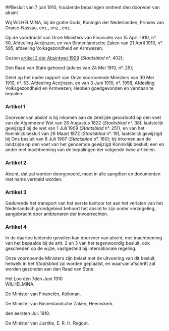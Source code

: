 <meta http-equiv='Content-Type' content='text/html; charset=utf-8' />

##Besluit van 7 juni 1910, houdende bepalingen omtrent den doorvoer van absint

Wij WILHELMINA, bij de gratie Gods, Koningin der Nederlanden, Prinses van Oranje-Nassau, enz., enz., enz.

Op de voordracht van Onze Ministers van Financiën van 15 April 1910, n°. 50, Afdeeling Accijnzen, en van Binnenlandsche Zaken van 21 April 1910, n°. 595, afdeeling Volksgezondheid en Armwezen;

Gezien [artikel 2 der Absintwet 1909](../../../../../../wet/absintwet/1909/BWBR0001877/README.md) (*Staatsblad* n°. 402);

Den Raad van State gehoord (advies van 24 Mei 1910, n°. 25);

Gelet op het nader rapport van Onze voornoemde Ministers van 30 Mei 1910, n°. 53, Afdeeling Accijnzen, en van 3 Juni 1910, n°. 1958, Afdeeling Volksgezondheid en Armwezen;
Hebben goedgevonden en verstaan te bepalen:    

### Artikel  1  

Doorvoer van absint is bij inkomen aan de zeezijde geoorloofd op den voet van de Algemeene Wet van 26 Augustus 1822 (*Staatsblad* n°. 38), laatstelijk gewijzigd bij de wet van 1 Juli 1909 (*Staatsblad* n°. 251), en van het Koninklijk besluit van 26 Maart 1872 (*Staatsblad* n°. 19), laatstelijk gewijzigd bij Ons besluit van 8 Juli 1907 (*Staatsblad* n°. 180); bij inkomen aan de landzijde op den voet van het genoemde gewijzigd Koninklijk besluit; een en ander met inachtneming van de bepalingen der volgende twee artikelen. 

### Artikel  2  

Absint, dat zal worden doorgevoerd, moet in alle aangiften en documenten met name vermeld worden. 

### Artikel  3  

Gedurende het transport van het eerste kantoor tot aan het verlaten van het Nederlandsch grondgebied behoort het absint te zijn onder verzegeling, aangebracht door ambtenaren der invoerrechten. 

### Artikel  4  

In de daartoe leidende gevallen kan doorvoer van absint, met inachtneming van het bepaalde bij de artt. 2 en 3 van het tegenwoordig besluit, ook geschieden op de wijze, vastgesteld bij internationale regeling. 

Onze voornoemde Ministers zijn belast met de uitvoering van dit besluit, hetwelk in het *Staatsblad* zal worden geplaatst, en waarvan afschrift zal worden gezonden aan den Raad van State.   

Het Loo 
den 7den Juni 1910  
WILHELMINA.  

De Minister van Financiën, 
Kolkman.   

De Minister van Binnenlandsche Zaken, 
Heemskerk.   

den eersten Juli 1910. 

De Minister van Justitie, 
E. R. H. Regout.    
